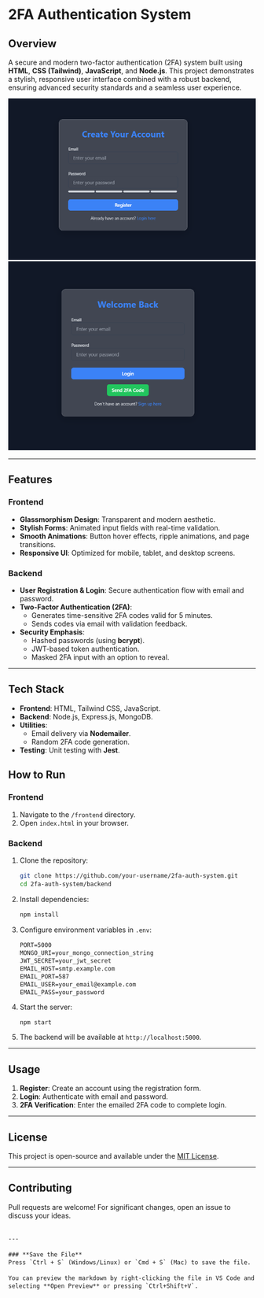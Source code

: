 # **2FA Authentication System**

## **Overview**
A secure and modern two-factor authentication (2FA) system built using **HTML**, **CSS (Tailwind)**, **JavaScript**, and **Node.js**. This project demonstrates a stylish, responsive user interface combined with a robust backend, ensuring advanced security standards and a seamless user experience.


![register](./assets/images/register.png)
![login](./assets/images/login.png)

---

## **Features**

### **Frontend**
- **Glassmorphism Design**: Transparent and modern aesthetic.
- **Stylish Forms**: Animated input fields with real-time validation.
- **Smooth Animations**: Button hover effects, ripple animations, and page transitions.
- **Responsive UI**: Optimized for mobile, tablet, and desktop screens.

### **Backend**
- **User Registration & Login**: Secure authentication flow with email and password.
- **Two-Factor Authentication (2FA)**:
  - Generates time-sensitive 2FA codes valid for 5 minutes.
  - Sends codes via email with validation feedback.
- **Security Emphasis**:
  - Hashed passwords (using **bcrypt**).
  - JWT-based token authentication.
  - Masked 2FA input with an option to reveal.

---

## **Tech Stack**
- **Frontend**: HTML, Tailwind CSS, JavaScript.
- **Backend**: Node.js, Express.js, MongoDB.
- **Utilities**:
  - Email delivery via **Nodemailer**.
  - Random 2FA code generation.
- **Testing**: Unit testing with **Jest**.


## **How to Run**

### **Frontend**
1. Navigate to the `/frontend` directory.
2. Open `index.html` in your browser.

### **Backend**
1. Clone the repository:  
   ```bash
   git clone https://github.com/your-username/2fa-auth-system.git
   cd 2fa-auth-system/backend
   ```
2. Install dependencies:  
   ```bash
   npm install
   ```
3. Configure environment variables in `.env`:
   ```plaintext
   PORT=5000
   MONGO_URI=your_mongo_connection_string
   JWT_SECRET=your_jwt_secret
   EMAIL_HOST=smtp.example.com
   EMAIL_PORT=587
   EMAIL_USER=your_email@example.com
   EMAIL_PASS=your_password
   ```
4. Start the server:  
   ```bash
   npm start
   ```
5. The backend will be available at `http://localhost:5000`.

---

## **Usage**
1. **Register**: Create an account using the registration form.
2. **Login**: Authenticate with email and password.
3. **2FA Verification**: Enter the emailed 2FA code to complete login.

---

## **License**
This project is open-source and available under the [MIT License](LICENSE).

---

## **Contributing**
Pull requests are welcome! For significant changes, open an issue to discuss your ideas.
```

---

### **Save the File**  
Press `Ctrl + S` (Windows/Linux) or `Cmd + S` (Mac) to save the file. 

You can preview the markdown by right-clicking the file in VS Code and selecting **Open Preview** or pressing `Ctrl+Shift+V`.
